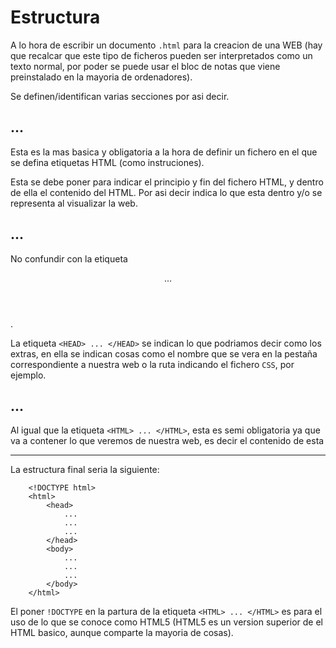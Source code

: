 # Estructura
A lo hora de escribir un documento `.html` para la creacion de una WEB (hay que recalcar que este tipo de ficheros pueden ser interpretados como un texto normal, por poder se puede usar el bloc de notas que viene preinstalado en la mayoria de ordenadores).

Se definen/identifican varias secciones por asi decir.

## <HTML> ... </HTML>
Esta es la mas basica y obligatoria a la hora de definir un fichero en el que se defina etiquetas HTML (como instruciones).

Esta se debe poner para indicar el principio y fin del fichero HTML, y dentro de ella el contenido del HTML. Por asi decir indica lo que esta dentro y/o se representa al visualizar la web.

## <HEAD> ... </HEAD>
No confundir con la etiqueta <HEADER> ... </HEADER>.

La etiqueta `<HEAD> ... </HEAD>` se indican lo que podriamos decir como los extras, en ella se indican cosas como el nombre que se vera en la pestaña correspondiente a nuestra web o la ruta indicando el fichero `CSS`, por ejemplo.

## <BODY> ... </BODY>
Al igual que la etiqueta `<HTML> ... </HTML>`, esta es semi obligatoria ya que va a contener lo que veremos de nuestra web, es decir el contenido de esta

---

La estructura final seria la siguiente:
```
	<!DOCTYPE html>
	<html>
		<head>
			...
			...
			...
		</head>
		<body>
			...
			...
			...
		</body>
	</html>
```

El poner `!DOCTYPE` en la partura de la etiqueta `<HTML> ... </HTML>` es para el uso de lo que se conoce como HTML5 (HTML5 es un version superior de el HTML basico, aunque comparte la mayoria de cosas).